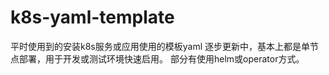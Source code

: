 # k8s-yaml-template
平时使用到的安装k8s服务或应用使用的模板yaml
逐步更新中，基本上都是单节点部署，用于开发或测试环境快速启用。
部分有使用helm或operator方式。
